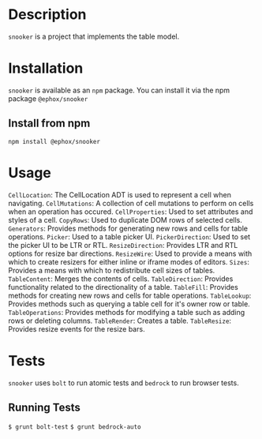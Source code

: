 # Description
`snooker` is a project that implements the table model.
# Installation
`snooker` is available as an `npm` package.  You can install it via the npm package `@ephox/snooker`
## Install from npm
`npm install @ephox/snooker`

# Usage
`CellLocation`: The CellLocation ADT is used to represent a cell when navigating.
`CellMutations`: A collection of cell mutations to perform on cells when an operation has occured.
`CellProperties`: Used to set attributes and styles of a cell.
`CopyRows`: Used to duplicate DOM rows of selected cells.
`Generators`: Provides methods for generating new rows and cells for table operations.
`Picker`: Used to a table picker UI.
`PickerDirection`: Used to set the picker UI to be LTR or RTL.
`ResizeDirection`: Provides LTR and RTL options for resize bar directions.
`ResizeWire`: Used to provide a means with which to create resizers for either inline or iframe modes of editors.
`Sizes`: Provides a means with which to redistribute cell sizes of tables.
`TableContent`: Merges the contents of cells.
`TableDirection`: Provides functionality related to the directionality of a table.
`TableFill`: Provides methods for creating new rows and cells for table operations.
`TableLookup`: Provides methods such as querying a table cell for it's owner row or table.
`TableOperations`: Provides methods for modifying a table such as adding rows or deleting columns.
`TableRender`: Creates a table.
`TableResize`: Provides resize events for the resize bars.
# Tests
`snooker` uses `bolt` to run atomic tests and `bedrock` to run browser tests.
## Running Tests
`$ grunt bolt-test`
`$ grunt bedrock-auto`
